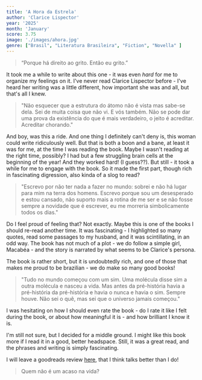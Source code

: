 ```yaml
---
title: 'A Hora da Estrela'
author: 'Clarice Lispector'
year: '2025'
month: 'January'
score: 3.75
image: './images/ahora.jpg'
genre: ["Brasil", "Literatura Brasileira", "Fiction", "Novella" ]
---
```


> “Porque há direito ao grito.
Então eu grito.”

It took me a while to write about this one - it was even _hard_ for me to organize my feelings on it. I've never read Clarice Lispector before - I've heard her writing was a little different, how important she was and all, but that's all I knew.

> "Não esquecer que a estrutura do átomo não é vista mas sabe-se dela. Sei de muita coisa que não vi. E vós também. Não se pode dar uma prova da existência do que é mais verdadeiro, o jeito é acreditar. Acreditar chorando."

And boy, was this a ride. And one thing I definitely can't deny is, this woman could write ridiculously well. But that is both a boon and a bane, at least it was for me, at the time I was reading the book. Maybe I wasn't reading at the right time, possibly? I had but a few struggling brain cells at the beginning of the year! And they worked hard! (I guess??). But still - it took a while for me to engage with the book. So it made the first part, though rich in fascinating digression, also kinda of a slog to read?

> "Escrevo por não ter nada a fazer no mundo: sobrei e não há lugar para mim na terra dos homens. Escrevo porque sou um desesperado e estou cansado, não suporto mais a rotina de me ser e se não fosse sempre a novidade que é escrever, eu me morreria simbolicamente todos os dias."

Do I feel proud of feeling that? Not exactly. Maybe this is one of the books I should re-read another time. It was fascinating - I highlighted so many quotes, read some passages to my husband, and it was scintillating, in an odd way. The book has not much of a plot - we do follow a simple girl, Macabéa - and the story is narrated by what seems to be Clarice's persona.

The book is rather short, but it is undoubtedly rich, and one of those that makes me proud to be brazilian - we do make so many good books!

> "Tudo no mundo começou com um sim. Uma molécula disse sim a outra molécula e nasceu a vida. Mas antes da pré-história havia a pré-história da pré-história e havia o nunca e havia o sim. Sempre houve. Não sei o quê, mas sei que o universo jamais começou."

I was hesitating on how I should even rate the book - do I rate it like I felt during the book, or about how meaningful it is - and how brilliant I know it is.

I'm still not sure, but I decided for a middle ground. I might like this book more if I read it in a good, better headspace. Still, it was a great read, and the phrases and writing is simply fascinating.

I will leave a goodreads review [here](https://www.goodreads.com/review/show/3215269892), that I think talks better than I do!

> Quem não é um acaso na vida?  